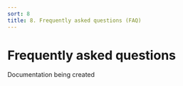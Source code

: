 ```yaml
---
sort: 8
title: 8. Frequently asked questions (FAQ)
---
```


# Frequently asked questions

Documentation being created
